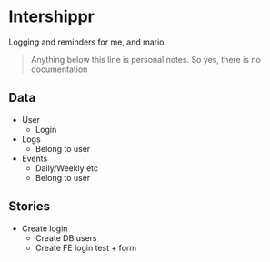 # Intershippr

Logging and reminders for me, and mario

> Anything below this line is personal notes.
> So yes, there is no documentation

## Data

- User
	- Login
- Logs
	- Belong to user
- Events
	- Daily/Weekly etc
	- Belong to user

## Stories

- Create login
	- Create DB users
	- Create FE login test + form
